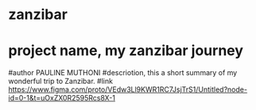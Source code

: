 # zanzibar
# project name, my zanzibar journey
#author PAULINE MUTHONI
#descriotion, this a short summary of my wonderful trip to Zanzibar.
#link https://www.figma.com/proto/VEdw3Ll9KWR1RC7JsjTrS1/Untitled?node-id=0-1&t=uOxZX0R2595Rcs8X-1
